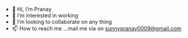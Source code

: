 - 👋 Hi, I’m Pranay
- 👀 I’m interested in working 
- 💞️ I’m looking to collaborate on any thing 
- 📫 How to reach me ...mail me via on sunnypranay0009@gmail.com

<!---
pranaysunny76/pranaysunny76 is a ✨ special ✨ repository because its `README.md` (this file) appears on your GitHub profile.
You can click the Preview link to take a look at your changes.
--->
